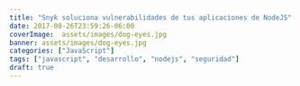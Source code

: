 ```yaml
---
title: "Snyk soluciona vulnerabilidades de tus aplicaciones de NodeJS"
date: 2017-08-26T23:59:26-06:00
coverImage:  assets/images/dog-eyes.jpg
banner: assets/images/dog-eyes.jpg
categories: ["JavaScript"]
tags: ["javascript", "desarrollo", "nodejs", "seguridad"]
draft: true
---
```


